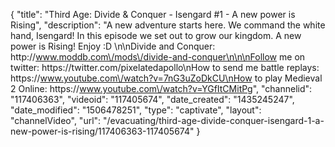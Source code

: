 {
    "title": "Third Age: Divide & Conquer - Isengard #1 - A new power is Rising",
    "description": "A new adventure starts here.  We command the white hand, Isengard!  In this episode we set out to grow our kingdom.  A new power is Rising!  Enjoy :D \n\nDivide and Conquer: http:\/\/www.moddb.com\/mods\/divide-and-conquer\n\n\nFollow me on twitter: https:\/\/twitter.com\/pixelatedapollo\nHow to send me battle replays: https:\/\/www.youtube.com\/watch?v=7nG3uZoDkCU\nHow to play Medieval 2 Online: https:\/\/www.youtube.com\/watch?v=YGfItCMitPg",
    "channelid": "117406363",
    "videoid": "117405674",
    "date_created": "1435245247",
    "date_modified": "1506478251",
    "type": "captivate",
    "layout": "channelVideo",
    "url": "\/evacuating\/third-age-divide-conquer-isengard-1-a-new-power-is-rising\/117406363-117405674"
}